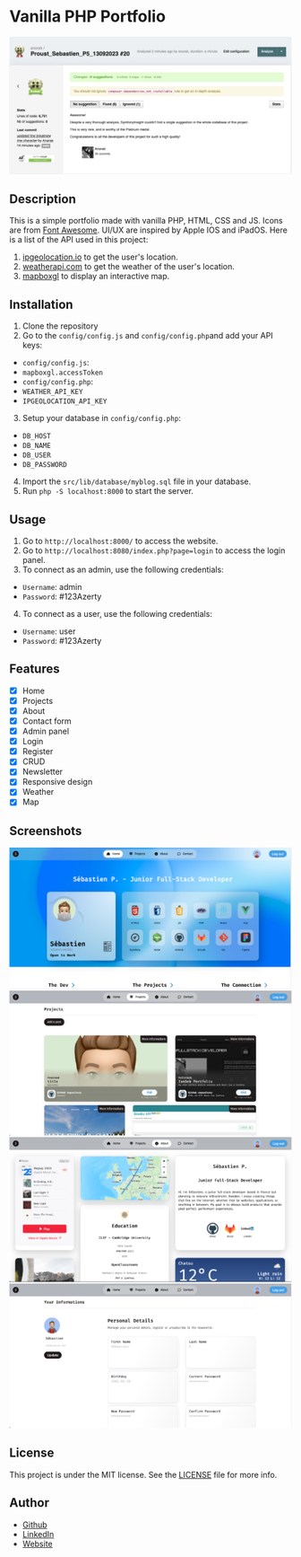 # Vanilla PHP Portfolio

<img src="./public/img/SymfonyInsight_Platinum_Medal.png" alt="SymfonyInsight Platinum Medal">

## Description

This is a simple portfolio made with vanilla PHP, HTML, CSS and JS. Icons are from [Font Awesome](https://fontawesome.com/). UI/UX are
inspired by Apple IOS and iPadOS. Here is a list of the API used in this project:

1. [ipgeolocation.io](https://ipgeolocation.io/) to get the user's location.
2. [weatherapi.com](https://www.weatherapi.com/) to get the weather of the user's location.
3. [mapboxgl](https://www.mapbox.com/) to display an interactive map.

## Installation

1. Clone the repository
2. Go to the `config/config.js` and `config/config.php`and add your API keys:

-   `config/config.js`:
-   `mapboxgl.accessToken`
-   `config/config.php`:
-   `WEATHER_API_KEY`
-   `IPGEOLOCATION_API_KEY`

3. Setup your database in `config/config.php`:

-   `DB_HOST`
-   `DB_NAME`
-   `DB_USER`
-   `DB_PASSWORD`

4. Import the `src/lib/database/myblog.sql` file in your database.
5. Run `php -S localhost:8000` to start the server.

## Usage

1. Go to `http://localhost:8000/` to access the website.
2. Go to `http://localhost:8080/index.php?page=login` to access the login panel.
3. To connect as an admin, use the following credentials:

-   `Username`: admin
-   `Password`: #123Azerty

4. To connect as a user, use the following credentials:

-   `Username`: user
-   `Password`: #123Azerty

## Features

-   [x] Home
-   [x] Projects
-   [x] About
-   [x] Contact form
-   [x] Admin panel
-   [x] Login
-   [x] Register
-   [x] CRUD
-   [x] Newsletter
-   [x] Responsive design
-   [x] Weather
-   [x] Map

## Screenshots

<img src="./public/img/home.webp" alt="Home">
<img src="./public/img/projects.webp" alt="Projects">
<img src="./public/img/about.webp" alt="About">
<img src="./public/img/user.webp" alt="User Profile">

## License

This project is under the MIT license. See the [LICENSE](LICENSE) file for more info.

## Author

-   [Github](https://github.com/Anoerak)
-   [LinkedIn](https://www.linkedin.com/in/s%C3%A9bastien-p-48717074/)
-   [Website](https://iamseb.dev/)
